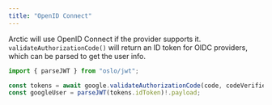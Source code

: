```yaml
---
title: "OpenID Connect"
---
```


Arctic will use OpenID Connect if the provider supports it. `validateAuthorizationCode()` will return an ID token for OIDC providers, which can be parsed to get the user info.

```ts
import { parseJWT } from "oslo/jwt";

const tokens = await google.validateAuthorizationCode(code, codeVerifier);
const googleUser = parseJWT(tokens.idToken)!.payload;
```

